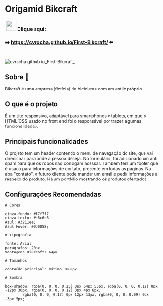 # Origamid Bikcraft

<h3>&nbsp;<img width="32px" src="https://user-images.githubusercontent.com/62439381/159175059-0ea4a795-21f9-43f4-a9db-afc3a21ab780.gif">&nbsp;Clique aqui:</h3>

**<h3>➡️&nbsp;https://cvrocha.github.io/First-Bikcraft/ ⬅️&nbsp;</h3>**

#
![cvrocha github io_First-Bikcraft_](https://user-images.githubusercontent.com/62439381/185506504-7f681673-e393-4080-a19f-0ebbe8f96514.png)

## Sobre 📝
Bikcraft é uma empresa (fictícia) de bicicletas com um estilo próprio.

## O que é o projeto
É um site responsivo, adaptável para smartphones e tablets, em que o HTML/CSS usado no front end foi o responsável por trazer algumas funcionalidades.

## Principais funcionalidades
O projeto tem um header contendo o menu de navegação do site, que vai direcionar para onde a pessoa deseja. No formulário, foi adicionado um anti spam para que os robôs não consigam acessar. Também tem um footer que é usado para informações de contato, presente em todas as páginas. Na aba "contato", o futuro cliente pode mandar um email e pedir informações a respeito do produto. Há um portfólio mostrando os produtos ofertados.

## Configurações Recomendadas

```
# Cores

cinza-fundo: #f7f7f7
cinza-texto: #c6c6c6
Azul: #3211ee;
Azul Hover: #0d0058;

# Tipografia

fonte: Arial
parágrafos: 20px
Vantagens Bikcraft: 64px

# Tamanhos

conteúdo principal: máximo 1000px

# Sombra

box-shadow: rgba(0, 0, 0, 0.25) 0px 54px 55px, rgba(0, 0, 0, 0.12) 0px -12px 30px, rgba(0, 0, 0, 0.12) 0px 4px 6px,
		rgba(0, 0, 0, 0.17) 0px 12px 13px, rgba(0, 0, 0, 0.09) 0px -3px 5px;

```
